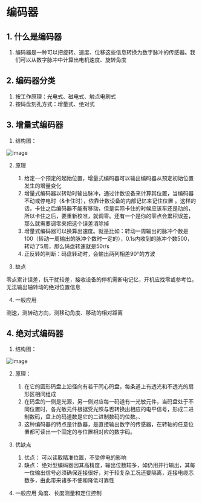 # 编码器

## 1. 什么是编码器

1. 编码器是一种可以把旋转、速度、位移这些信息转换为数字脉冲的传感器。我们可以从数字脉冲中计算出电机速度、旋转角度

## 2. 编码器分类

1. 按工作原理：光电式、磁电式、触点电刷式
2. 按码盘刻孔方式：增量式、绝对式

## 3. 增量式编码器

1. 结构图：

![image](https://img-blog.csdnimg.cn/20210119213847839.gif#pic_center)

2. 原理
   1. 给定一个预定的起始位置，增量式编码器可以输出编码器从预定初始位置发生的增量变化
   2. 增量式编码器以转动时输出脉冲，通过计数设备来计算其位置，当编码器不动或停电时（&卡住时），依靠计数设备的内部记忆来记住位置 。这样的话，卡住之后编码器不能有移动，但是实际卡住的时候应该车还是动的，所以卡住之后，要重新校准，就调零。还有一个是你的零点会累积误差，那么就需要调零来把这个误差消除掉
   3. 增量式编码器可以换算出速度。就是比如：转动一周输出的脉冲个数是100（转动一周输出的脉冲个数时一定的），0.1s内收到的脉冲个数500，转动了5周，那么码盘转速就是50r/s
   4. 正反转的判断：码盘转动时，会输出两列相差90°的方波

3. 缺点

零点累计误差，抗干扰较差，接收设备的停机需断电记忆，开机应找零或参考位，无法输出轴转动的绝对位置信息

4. 一般应用

测速，测转动方向，测移动角度、移动的相对距离

## 4. 绝对式编码器

1. 结构图：

![image](https://img-blog.csdnimg.cn/6ee8925bc4e042748e1d5385de4ff8fc.png?x-oss-process=image/watermark,type_ZHJvaWRzYW5zZmFsbGJhY2s,shadow_50,text_Q1NETiBAY2hpbGRib2k=,size_17,color_FFFFFF,t_70,g_se,x_16)

2. 原理：
   1. 在它的圆形码盘上沿径向有若干同心码盘，每条道上有透光和不透光的扇形区相间组成
   2. 在码盘的一侧是光源，另一侧对应每一码道有一光敏元件，当码盘处于不同位置时，各光敏元件根据受光照与否转换出相应的电平信号，形成二进制数码，盘上的码道数是它的二进制数码的位数。、
   3. 这种编码器的特点是计数器，是直接输出数字的传感器，在转轴的任意位置都可读出一个固定的与位置相对应的数字码。

3. 优缺点

   1. 优点：
   可以读取精准位置，不受停电的影响
   2. 缺点：
   绝对型编码器因其高精度，输出位数较多，如仍用并行输出，其每一位输出信号必须确保连接很好，对于较复杂工况还要隔离，连接电缆芯数多，由此带来诸多不便和降低可靠性

4. 一般应用
   角度、长度测量和定位控制
